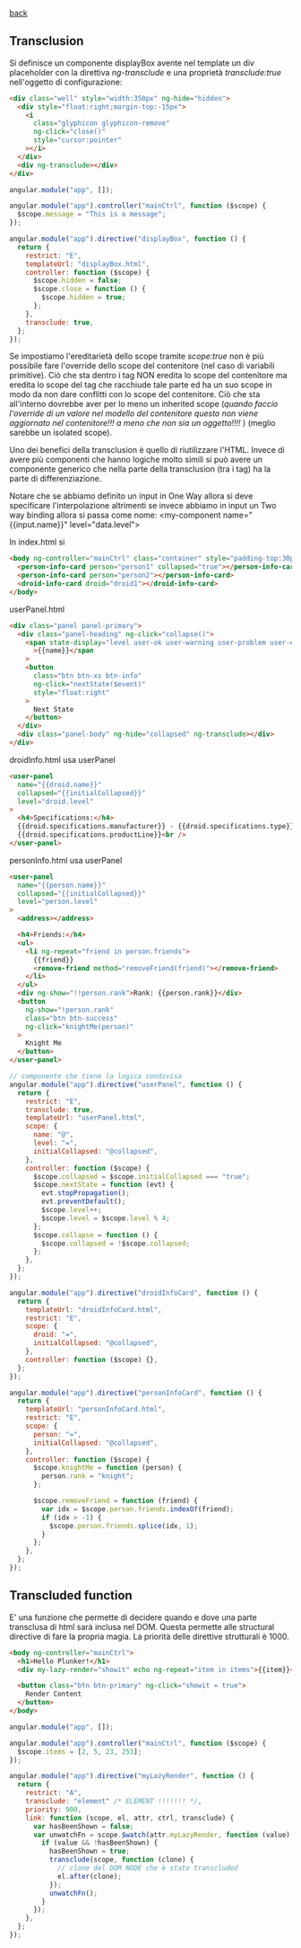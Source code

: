 [back](direttive.md)

## Transclusion

Si definisce un componente displayBox avente nel template un div placeholder con la direttiva _ng-transclude_ e una proprietà _transclude:true_ nell'oggetto di configurazione:

```html
<div class="well" style="width:350px" ng-hide="hidden">
  <div style="float:right;margin-top:-15px">
    <i
      class="glyphicon glyphicon-remove"
      ng-click="close()"
      style="cursor:pointer"
    ></i>
  </div>
  <div ng-transclude></div>
</div>
```

```js
angular.module("app", []);

angular.module("app").controller("mainCtrl", function ($scope) {
  $scope.message = "This is a message";
});

angular.module("app").directive("displayBox", function () {
  return {
    restrict: "E",
    templateUrl: "displayBox.html",
    controller: function ($scope) {
      $scope.hidden = false;
      $scope.close = function () {
        $scope.hidden = true;
      };
    },
    transclude: true,
  };
});
```

Se impostiamo l'ereditarietà dello scope tramite _scope:true_ non è più possibile fare l'override dello scope del contenitore (nel caso di variabili primitive). Ciò che sta dentro i tag NON eredita lo scope del contenitore ma eredita lo scope del tag che racchiude tale parte ed ha un suo scope in modo da non dare conflitti con lo scope del contenitore. Ciò che sta all'interno dovrebbe aver per lo meno un inherited scope (_quando faccio l'override di un valore nel modello del contenitore questo non viene aggiornato nel contenitore!!! a meno che non sia un oggetto!!!!_ ) (meglio sarebbe un isolated scope).

Uno dei benefici della transclusion è quello di riutilizzare l'HTML. Invece di avere più componenti che hanno logiche molto simili si può avere un componente generico che nella parte della transclusion (tra i tag) ha la parte di differenziazione.

Notare che se abbiamo definito un input in One Way allora si deve specificare l'interpolazione altrimenti se invece abbiamo in input un Two way binding allora si passa come nome: \<my-component name="{{input.name}}" level="data.level"></my-component>

In index.html si

```html
<body ng-controller="mainCtrl" class="container" style="padding-top:30px">
  <person-info-card person="person1" collapsed="true"></person-info-card>
  <person-info-card person="person2"></person-info-card>
  <droid-info-card droid="droid1"></droid-info-card>
</body>
```

userPanel.html

```html
<div class="panel panel-primary">
  <div class="panel-heading" ng-click="collapse()">
    <span state-display="level user-ok user-warning user-problem user-error"
      >{{name}}</span
    >
    <button
      class="btn btn-xs btn-info"
      ng-click="nextState($event)"
      style="float:right"
    >
      Next State
    </button>
  </div>
  <div class="panel-body" ng-hide="collapsed" ng-transclude></div>
</div>
```

droidInfo.html usa userPanel

```html
<user-panel
  name="{{droid.name}}"
  collapsed="{{initialCollapsed}}"
  level="droid.level"
>
  <h4>Specifications:</h4>
  {{droid.specifications.manufacturer}} - {{droid.specifications.type}} -
  {{droid.specifications.productLine}}<br />
</user-panel>
```

personInfo.html usa userPanel

```html
<user-panel
  name="{{person.name}}"
  collapsed="{{initialCollapsed}}"
  level="person.level"
>
  <address></address>

  <h4>Friends:</h4>
  <ul>
    <li ng-repeat="friend in person.friends">
      {{friend}}
      <remove-friend method="removeFriend(friend)"></remove-friend>
    </li>
  </ul>
  <div ng-show="!!person.rank">Rank: {{person.rank}}</div>
  <button
    ng-show="!person.rank"
    class="btn btn-success"
    ng-click="knightMe(person)"
  >
    Knight Me
  </button>
</user-panel>
```

```js
// componente che tiene la logica condivisa
angular.module("app").directive("userPanel", function () {
  return {
    restrict: "E",
    transclude: true,
    templateUrl: "userPanel.html",
    scope: {
      name: "@",
      level: "=",
      initialCollapsed: "@collapsed",
    },
    controller: function ($scope) {
      $scope.collapsed = $scope.initialCollapsed === "true";
      $scope.nextState = function (evt) {
        evt.stopPropagation();
        evt.preventDefault();
        $scope.level++;
        $scope.level = $scope.level % 4;
      };
      $scope.collapse = function () {
        $scope.collapsed = !$scope.collapsed;
      };
    },
  };
});

angular.module("app").directive("droidInfoCard", function () {
  return {
    templateUrl: "droidInfoCard.html",
    restrict: "E",
    scope: {
      droid: "=",
      initialCollapsed: "@collapsed",
    },
    controller: function ($scope) {},
  };
});

angular.module("app").directive("personInfoCard", function () {
  return {
    templateUrl: "personInfoCard.html",
    restrict: "E",
    scope: {
      person: "=",
      initialCollapsed: "@collapsed",
    },
    controller: function ($scope) {
      $scope.knightMe = function (person) {
        person.rank = "knight";
      };

      $scope.removeFriend = function (friend) {
        var idx = $scope.person.friends.indexOf(friend);
        if (idx > -1) {
          $scope.person.friends.splice(idx, 1);
        }
      };
    },
  };
});
```

## Transcluded function

E' una funzione che permette di decidere quando e dove una parte transclusa di html sarà inclusa nel DOM. Questa permette alle structural directive di fare la propria magia. La priorità delle direttive strutturali è 1000.

```html
<body ng-controller="mainCtrl">
  <h1>Hello Plunker!</h1>
  <div my-lazy-render="showit" echo ng-repeat="item in items">{{item}}</div>

  <button class="btn btn-primary" ng-click="showit = true">
    Render Content
  </button>
</body>
```

```js
angular.module("app", []);

angular.module("app").controller("mainCtrl", function ($scope) {
  $scope.items = [2, 5, 23, 253];
});

angular.module("app").directive("myLazyRender", function () {
  return {
    restrict: "A",
    transclude: "element" /* ELEMENT !!!!!!! */,
    priority: 900,
    link: function (scope, el, attr, ctrl, transclude) {
      var hasBeenShown = false;
      var unwatchFn = scope.$watch(attr.myLazyRender, function (value) {
        if (value && !hasBeenShown) {
          hasBeenShown = true;
          transclude(scope, function (clone) {
            // clone del DOM NODE che è stato transcluded
            el.after(clone);
          });
          unwatchFn();
        }
      });
    },
  };
});
```
